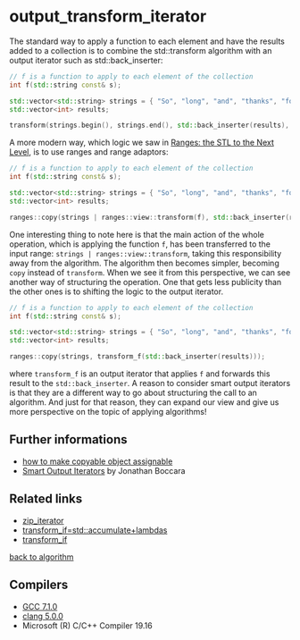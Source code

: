 # output_transform_iterator
The standard way to apply a function to each element and have the results added to a collection is to combine the std::transform algorithm with an output iterator such as std::back_inserter:
```cpp
// f is a function to apply to each element of the collection
int f(std::string const& s);

std::vector<std::string> strings = { "So", "long", "and", "thanks", "for", "all", "the", "fish" };
std::vector<int> results;

transform(strings.begin(), strings.end(), std::back_inserter(results), f);
```
A more modern way, which logic we saw in [Ranges: the STL to the Next Level](https://www.fluentcpp.com/2017/01/12/ranges-stl-to-the-next-level/), is to use ranges and range adaptors:
```cpp
// f is a function to apply to each element of the collection
int f(std::string const& s);

std::vector<std::string> strings = { "So", "long", "and", "thanks", "for", "all", "the", "fish" };
std::vector<int> results;

ranges::copy(strings | ranges::view::transform(f), std::back_inserter(results));
```
One interesting thing to note here is that the main action of the whole operation, which is applying the function `f`, has been transferred to the input range: `strings | ranges::view::transform`, taking this responsibility away from the algorithm. The algorithm then becomes simpler, becoming `copy` instead of `transform`.
When we see it from this perspective, we can see another way of structuring the operation. One that gets less publicity than the other ones is to shifting the logic to the output iterator. 
```cpp
// f is a function to apply to each element of the collection
int f(std::string const& s);

std::vector<std::string> strings = { "So", "long", "and", "thanks", "for", "all", "the", "fish" };
std::vector<int> results;

ranges::copy(strings, transform_f(std::back_inserter(results)));
```
where `transform_f` is an output iterator that applies `f` and forwards this result to the `std::back_inserter`.
A reason to consider smart output iterators is that they are a different way to go about structuring the call to an algorithm. And just for that reason, they can expand our view and give us more perspective on the topic of applying algorithms!

## Further informations
* [how to make copyable object assignable](https://www.fluentcpp.com/2020/11/06/how-to-make-a-copyable-object-assignable-in-cpp/)
* [Smart Output Iterators](https://www.fluentcpp.com/2017/11/28/output-iterator-adaptors-symmetry-range-adaptors/) by Jonathan Boccara

## Related links
* [zip_iterator](../zip_iterator)
* [transform_if=std::accumulate+lambdas](https://github.com/nikolaAV/Modern-Cpp/tree/master/lambda/lambda_currying2)
* [transform_if](../transform_if)

[back to algorithm](../)

## Compilers
* [GCC 7.1.0](https://wandbox.org/)
* [clang 5.0.0](https://wandbox.org/)
* Microsoft (R) C/C++ Compiler 19.16 
